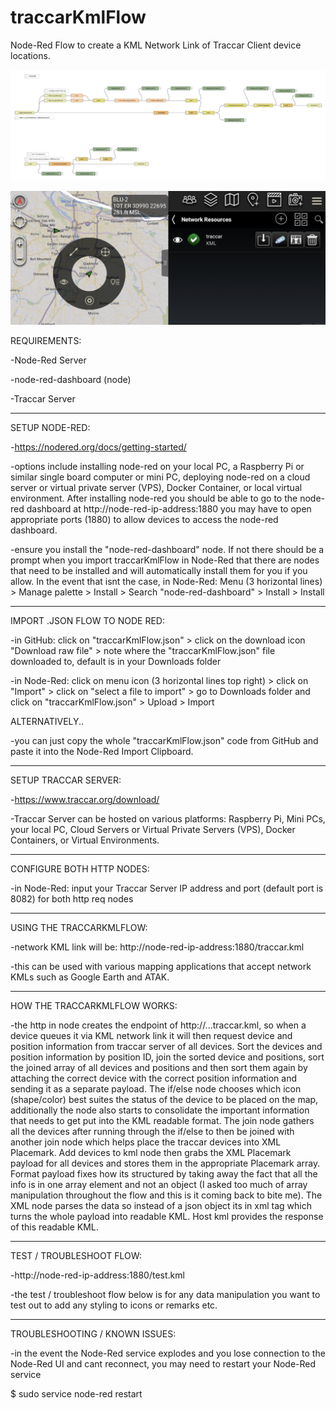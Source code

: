 # traccarKmlFlow
Node-Red Flow to create a KML Network Link of Traccar Client device locations.

![flow](/traccarKmlFlow1.png?raw=true "Node Red Flow")

![flow](/traccarKmlATAK.png?raw=true "ATAK")


REQUIREMENTS:

-Node-Red Server

-node-red-dashboard (node)

-Traccar Server

----------------------------

SETUP NODE-RED:

-https://nodered.org/docs/getting-started/

-options include installing node-red on your local PC, a Raspberry Pi or similar single board computer or mini PC, deploying node-red on a cloud server or virtual private server (VPS), Docker Container, or local virtual environment. After installing node-red you should be able to go to the node-red dashboard at http://node-red-ip-address:1880 you may have to open appropriate ports (1880) to allow devices to access the node-red dashboard.

-ensure you install the "node-red-dashboard" node. If not there should be a prompt when you import traccarKmlFlow in Node-Red that there are nodes that need to be installed and will automatically install them for you if you allow. In the event that isnt the case, in Node-Red: Menu (3 horizontal lines) > Manage palette > Install > Search "node-red-dashboard" > Install > Install

-----------------------------

IMPORT .JSON FLOW TO NODE RED:

-in GitHub: click on "traccarKmlFlow.json" > click on the download icon "Download raw file" > note where the "traccarKmlFlow.json" file downloaded to, default is in your Downloads folder

-in Node-Red: click on menu icon (3 horizontal lines top right) > click on "Import" > click on "select a file to import" > go to Downloads folder and click on "traccarKmlFlow.json" > Upload > Import

ALTERNATIVELY..

-you can just copy the whole "traccarKmlFlow.json" code from GitHub and paste it into the Node-Red Import Clipboard.

--------------------------------

SETUP TRACCAR SERVER:

-https://www.traccar.org/download/

-Traccar Server can be hosted on various platforms: Raspberry Pi, Mini PCs, your local PC, Cloud Servers or Virtual Private Servers (VPS), Docker Containers, or Virtual Environments.

--------------------------------

CONFIGURE BOTH HTTP NODES:

-in Node-Red: input your Traccar Server IP address and port (default port is 8082) for both http req nodes

--------------------------------

USING THE TRACCARKMLFLOW:

-network KML link will be: http://node-red-ip-address:1880/traccar.kml

-this can be used with various mapping applications that accept network KMLs such as Google Earth and ATAK.

---------------------------------

HOW THE TRACCARKMLFLOW WORKS:

-the http in node creates the endpoint of http://...traccar.kml, so when a device queues it via KML network link it will then request device and position information from traccar server of all devices. Sort the devices and position information by position ID, join the sorted device and positions, sort the joined array of all devices and positions and then sort them again by attaching the correct device with the correct position information and sending it as a separate payload. The if/else node chooses which icon (shape/color) best suites the status of the device to be placed on the map, additionally the node also starts to consolidate the important information that needs to get put into the KML readable format. The join node gathers all the devices after running through the if/else to then be joined with another join node which helps place the traccar devices into XML Placemark. Add devices to kml node then grabs the XML Placemark payload for all devices and stores them in the appropriate Placemark array. Format payload fixes how its structured by taking away the fact that all the info is in one array element and not an object (I asked too much of array manipulation throughout the flow and this is it coming back to bite me). The XML node parses the data so instead of a json object its in xml tag which turns the whole payload into readable KML. Host kml provides the response of this readable KML.

--------------------------------

TEST / TROUBLESHOOT FLOW:

-http://node-red-ip-address:1880/test.kml

-the test / troubleshoot flow below is for any data manipulation you want to test out to add any styling to icons or remarks etc.

----------------------------------

TROUBLESHOOTING / KNOWN ISSUES:

-in the event the Node-Red service explodes and you lose connection to the Node-Red UI and cant reconnect, you may need to restart your Node-Red service

$ sudo service node-red restart
